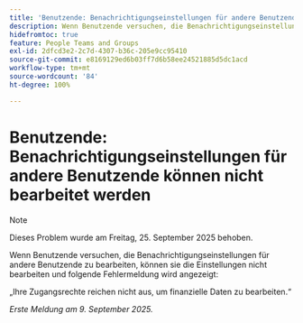 ```yaml
---
title: 'Benutzende: Benachrichtigungseinstellungen für andere Benutzende können nicht bearbeitet werden'
description: Wenn Benutzende versuchen, die Benachrichtigungseinstellungen für andere Benutzende zu bearbeiten, können sie die Einstellungen nicht bearbeiten und eine Fehlermeldung wird angezeigt.
hidefromtoc: true
feature: People Teams and Groups
exl-id: 2dfcd3e2-2c7d-4307-b36c-205e9cc95410
source-git-commit: e8169129ed6b03ff7d6b58ee24521885d5dc1acd
workflow-type: tm+mt
source-wordcount: '84'
ht-degree: 100%

---
```


# Benutzende: Benachrichtigungseinstellungen für andere Benutzende können nicht bearbeitet werden

>[!NOTE]
>
>Dieses Problem wurde am Freitag, 25. September 2025 behoben.

Wenn Benutzende versuchen, die Benachrichtigungseinstellungen für andere Benutzende zu bearbeiten, können sie die Einstellungen nicht bearbeiten und folgende Fehlermeldung wird angezeigt:

„Ihre Zugangsrechte reichen nicht aus, um finanzielle Daten zu bearbeiten.“

_Erste Meldung am 9. September 2025._
